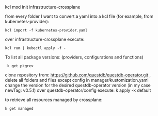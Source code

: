 kcl mod init infrastructure-crossplane

from every folder I want to convert a yaml into a kcl file (for example, from kubernetes-provider):

```
kcl import -f kubernetes-provider.yaml
```

over infrastructure-crossplane  execute: 

```
kcl run | kubectl apply -f -
```

To list all package versions: (providers, configurations and functions)

```
 k get pkgrev
```
 clone repository from: https://github.com/questdb/questdb-operator.git , delete all folders and files except config
 in manager/kustomization.yaml change the version for the desired questdb-operator version (in my case newTag: v0.5.1)
 over questdb-operator/config execute: k apply -k default

 to retrieve all resources managed by crossplane:

 ```
 k get managed
 ```

